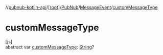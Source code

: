 //[pubnub-kotlin-api](../../../../index.md)/[[root]](../../index.md)/[PubNub](../index.md)/[MessageEvent](index.md)/[customMessageType](custom-message-type.md)

# customMessageType

[js]\
abstract var [customMessageType](custom-message-type.md): [String](https://kotlinlang.org/api/latest/jvm/stdlib/kotlin-stdlib/kotlin/-string/index.html)?
